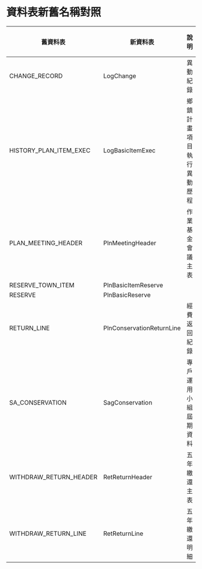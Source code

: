 # 資料表新舊名稱對照

| 舊資料表               | 新資料表                  | 說明                     | 已過時 |
| ---------------------- | ------------------------- | ------------------------ | ------ |
| CHANGE_RECORD          | LogChange                 | 異動紀錄                         |        |
| HISTORY_PLAN_ITEM_EXEC | LogBasicItemExec          | 鄉鎮計畫項目執行異動歷程 |        |
| PLAN_MEETING_HEADER    | PlnMeetingHeader          | 作業基金會議主表         |        |
| RESERVE_TOWN_ITEM      | PlnBasicItemReserve       |                          |        |
| RESERVE                | PlnBasicReserve           |                          | O      |
| RETURN_LINE            | PlnConservationReturnLine | 經費返回紀錄             |        |
| SA_CONSERVATION        | SagConservation           | 專戶運用小組屆期資料     |        |
| WITHDRAW_RETURN_HEADER | RetReturnHeader           | 五年繳還主表             |        |
| WITHDRAW_RETURN_LINE   | RetReturnLine             | 五年繳還明細             |        |





